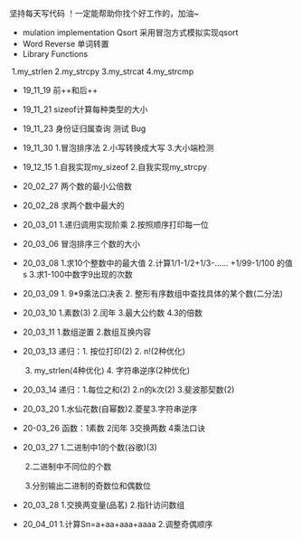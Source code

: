 坚持每天写代码 ！一定能帮助你找个好工作的，加油~

- mulation implementation Qsort  采用冒泡方式模拟实现qsort
- Word Reverse  单词转置
- Library Functions 

​          1.my_strlen    2.my_strcpy    3.my_strcat   4.my_strcmp

- 19_11_19    前++和后++ 

- 19_11_21    sizeof计算每种类型的大小
- 19_11_23    身份证归属查询                        测试 Bug
- 19_11_30    1.冒泡排序法  2.小写转换成大写  3.大小端检测
- 19_12_15    1.自我实现my_sizeof          2.自我实现my_strcpy
- 20_02_27    两个数的最小公倍数
- 20_02_28    求两个数中最大的                                         
- 20_03_01    1.递归调用实现阶乘     2.按照顺序打印每一位
- 20_03_06    冒泡排序三个数的大小
- 20_03_08    1.求10个整数中的最大值 
                      2.计算1/1-1/2+1/3-…… +1/99-1/100 的值 s
  		             3.求1-100中数字9出现的次数
- 20_03_09    1. 9*9乘法口决表
                       2. 整形有序数组中查找具体的某个数(二分法) 

- 20_03_10    1.素数(3) 2.闰年 3.最大公约数 4.3的倍数

- 20_03_11	1.数组逆置 2.数组互换内容	

- 20_03_13    递归：1. 按位打印(2)          2.  n!(2种优化) 

  ​                     3.  my_strlen(4种优化)         4.  字符串逆序(2种优化)

- 20_03_14    递归：1.每位之和(2) 2.n的k次(2) 3.斐波那契数(2)	

- 20_03_20    1.水仙花数(自幂数)2.菱星3.字符串逆序

- 20-03_26	函数：1素数 2闰年 3交换两数 4乘法口诀	

- 20_03_27     1.二进制中1的个数(谷歌)(3)

  ​                     2.二进制中不同位的个数

  ​                     3.分别输出二进制的奇数位和偶数位 

- 20_03_28    1.交换两变量(品茗) 2.指针访问数组

- 20_04_01    1.计算Sn=a+aa+aaa+aaaa 2.调整奇偶顺序	

​			
